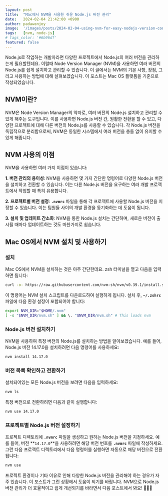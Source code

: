 ```yaml
---
layout: post
title:  "Mac에서 NVM을 사용한 쉬운 Node.js 버전 관리"
date:   2024-02-04 21:42:00 +0900
author: padawanjoy
image:  '/images/posts/2024-02-04-using-nvm-for-easy-nodejs-version-control-on-mac/01.png'
tags:   [nvm, node-js]
# tags_color: '#6b96df'
featured: false
---
```

Node.js로 작업하는 개발자라면 다양한 프로젝트에서 Node.js의 여러 버전을 관리하는게 필요할텐데요. 이럴때 Node Version Manager (NVM)을 사용하면 여러 버전의 Node.js를 쉽게 설치하고 관리할 수 있습니다. 이 글에서는 NVM의 기본 사항, 장점, 그리고 사용하는 방법에 대해 살펴보겠습니다. 이 포스트는 Mac OS 플랫폼을 기준으로 작성되었습니다.

## NVM이란?

NVM은 Node Version Manager의 약자로, 여러 버전의 Node.js 설치하고 관리할 수 있게 해주는 도구입니다. 이를 사용하면  Node.js 버전 간, 원활한 전환을 할 수 있고, 다양한 프로젝트에 대해 다른 버전의 Node.js를 사용할 수 있습니다. 각 Node.js 버전을 독립적으로 분리함으로써, NVM은 동일한 시스템에서 여러 버전을 충돌 없이 유지할 수 있게 해줍니다.

## NVM 사용의 이점

NVM을 사용하면 여러 가지 이점이 있습니다:

**1. 버전 관리의 용이성**: NVM을 사용하면 몇 가지 간단한 명령어로 다양한 Node.js 버전을 설치하고 전환할 수 있습니다. 이는 다른 Node.js 버전을 요구하는 여러 개발 프로젝트에서 작업할 때 특히 유용합니다.

**2. 프로젝트별 버전 설정**: **`.nvmrc`** 파일을 통해 각 프로젝트에 사용할 Node.js 버전을 지정할 수 있습니다. 이는 팀원들 사이의 개발 환경을 동기화하는 데 도움이 됩니다.

**3. 설치 및 업데이트 간소화**: NVM을 통한 Node.js 설치는 간단하며, 새로운 버전이 출시될 때마다 업데이트하는 것도 마찬가지로 쉽습니다.

## Mac OS에서 NVM 설치 및 사용하기

### 설치

Mac OS에서 NVM을 설치하는 것은 아주 간단한데요. zsh 터미널을 열고 다음을 입력하면 됩니다:

```sh
curl -o- https://raw.githubusercontent.com/nvm-sh/nvm/v0.39.1/install.sh | bash
```

이 명령어는 NVM 설치 스크립트를 다운로드하여 실행하게 됩니다. 설치 후, **`~/.zshrc`** 파일에 다음 환경 설정이 포함되어야 합니다:

```sh
export NVM_DIR="$HOME/.nvm"
[ -s "$NVM_DIR/nvm.sh" ] && \. "$NVM_DIR/nvm.sh" # This loads nvm
```

### Node.js 버전 설치하기

NVM을 사용하여 특정 버전의 Node.js를 설치하는 방법을 알아보겠습니다. 예를 들어, Node.js 버전 14.17.0을 설치하려면 다음 명령어를 사용하세요:

```sh
nvm install 14.17.0
```

### 버전 목록 확인하고 전환하기 

설치되어있는 모든 Node.js 버전을 보려면 다음을 입력하세요:

```sh
nvm ls
```

특정 버전으로 전환하려면 다음과 같이 실행합니다:

```sh
nvm use 14.17.0
```

### 프로젝트별 Node.js 버전 설정하기

프로젝트 디렉토리에 **`.nvmrc`** 파일을 생성하고 원하는 Node.js 버전을 지정하세요. 예를 들어, 버전 **`14.17.0`**을 사용하려면 해당 버전 번호를 **`.nvmrc`** 파일에 작성하세요. 그런 다음 프로젝트 디렉토리에서 다음 명령어를 실행하면 자동으로 해당 버전으로 전환됩니다:

```sh
nvm use
```

프로젝트 환경이나 기타 이유로 인해 다양한 Node.js 버전을 관리해야 하는 경우가 자주 있습니다. 이 포스트가 그런 상황에서 도움이 되기를 바랍니다. NVM으로 Node.js 버전 관리가 더 효율적이고 쉽게 개선되기를 바라면서 다음 포스트에서 봐요! 🧑🏻‍💻